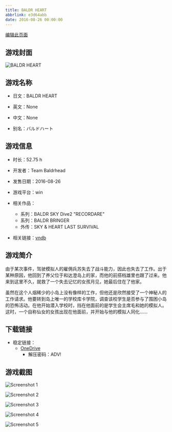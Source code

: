 ```yaml
---
title: BALDR HEART
abbrlink: e3d64abb
date: 2016-08-26 00:00:00
---
```

[编辑此页面](https://github.com/ACG-3/ADV3-source/blob/main/source/_posts/games/BALDR%20HEART.md)

## 游戏封面

![BALDR HEART](https://pan.timero.xyz/onedrive/img_lib_001/BALDR%20HEART_cover.avif)


## 游戏名称

- 日文：BALDR HEART
- 英文：None
- 中文：None

- 别名：バルドハート


## 游戏信息

- 时长：52.75 h
- 开发者：Team Baldrhead
- 发售日期：2016-08-26
- 游戏平台：win
- 相关作品：
   - 系列：BALDR SKY Dive2 "RECORDARE"
   - 系列：BALDR BRINGER
   - 外传：SKY & HEART LAST SURVIVAL

- 相关链接：[vndb](https://vndb.org/v18783)


## 游戏简介

由于某次事件，驾驶模拟人的雇佣兵苏失去了战斗能力，因此也失去了工作。出于某种原因，他回到了养父位于和达澄岛上的家，而他的前搭档雄里也跟了过来。他来到这里不久，就救了一个失去记忆的女孩月见，她最后住在了他家。

虽然在这个人烟稀少的小岛上没有像样的工作，但他还是欣然接受了一个神秘人的工作请求。他要转到岛上唯一的学校库卡学院，调查该校学生是否参与了围困小岛的恐怖活动。在他开始潜入学校时，挡在他面前的是学生会主席毛和她的模拟人。这时，一个自称仙女的女孩出现在他面前，并开始与他的模拟人同化......




## 下载链接

- 稳定链接：
    - [OneDrive](https://pan.timero.xyz/onedrive/adv_lib_001/BALDR%20HEART)
        - 解压密码：ADV!



## 游戏截图


![Screenshot 1](https://pan.timero.xyz/onedrive/img_lib_001/BALDR%20HEART_Screenshot_1.avif)

![Screenshot 2](https://pan.timero.xyz/onedrive/img_lib_001/BALDR%20HEART_Screenshot_2.avif)

![Screenshot 3](https://pan.timero.xyz/onedrive/img_lib_001/BALDR%20HEART_Screenshot_3.avif)

![Screenshot 4](https://pan.timero.xyz/onedrive/img_lib_001/BALDR%20HEART_Screenshot_4.avif)

![Screenshot 5](https://pan.timero.xyz/onedrive/img_lib_001/BALDR%20HEART_Screenshot_5.avif)

